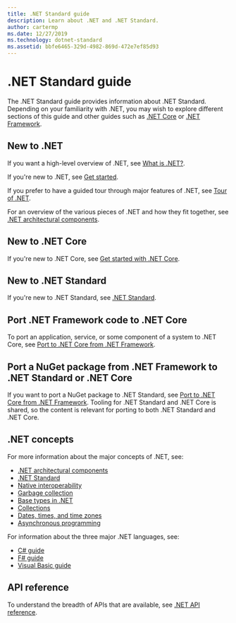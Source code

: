 ```yaml
---
title: .NET Standard guide
description: Learn about .NET and .NET Standard.
author: cartermp
ms.date: 12/27/2019
ms.technology: dotnet-standard
ms.assetid: bbfe6465-329d-4982-869d-472e7ef85d93
---
```

# .NET Standard guide

The .NET Standard guide provides information about .NET Standard. Depending on your familiarity with .NET, you may wish to explore different sections of this guide and other guides such as [.NET Core](../core/index.md) or [.NET Framework](../framework/index.md).

## New to .NET

If you want a high-level overview of .NET, see [What is .NET?](https://dotnet.microsoft.com/learn/dotnet/what-is-dotnet).

If you're new to .NET, see [Get started](get-started.md).

If you prefer to have a guided tour through major features of .NET, see [Tour of .NET](tour.md).

For an overview of the various pieces of .NET and how they fit together, see [.NET architectural components](components.md).

## New to .NET Core

If you're new to .NET Core, see [Get started with .NET Core](../core/get-started.md).

## New to .NET Standard

If you're new to .NET Standard, see [.NET Standard](net-standard.md).

## Port .NET Framework code to .NET Core

To port an application, service, or some component of a system to .NET Core, see [Port to .NET Core from .NET Framework](../core/porting/index.md).

## Port a NuGet package from .NET Framework to .NET Standard or .NET Core

If you want to port a NuGet package to .NET Standard, see [Port to .NET Core from .NET Framework](../core/porting/index.md). Tooling for .NET Standard and .NET Core is shared, so the content is relevant for porting to both .NET Standard and .NET Core.

## .NET concepts

For more information about the major concepts of .NET, see:

* [.NET architectural components](components.md)
* [.NET Standard](net-standard.md)
* [Native interoperability](native-interop/index.md)
* [Garbage collection](garbage-collection/index.md)
* [Base types in .NET](base-types/index.md)
* [Collections](collections/index.md)
* [Dates, times, and time zones](datetime/index.md)
* [Asynchronous programming](async.md)

For information about the three major .NET languages, see:

* [C# guide](../csharp/index.yml)
* [F# guide](../fsharp/index.yml)
* [Visual Basic guide](../visual-basic/index.yml)

## API reference

To understand the breadth of APIs that are available, see [.NET API reference](../../api/index.md).
